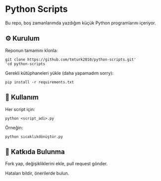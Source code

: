 # Python Scripts

Bu repo, boş zamanlarımda yazdığım küçük Python programlarını içeriyor.

## ⚙️ Kurulum

Reponun tamamını klonla:

```
git clone https://github.com/tmturk2010/python-scripts.git'
'cd python-scripts
```


Gerekli kütüphaneleri yükle (daha yapamadım sorry):
```
pip install -r requirements.txt
```
## 🚀 Kullanım

Her script için:
```
python <script_adi>.py
```
Örneğin:
```
python sıcaklıkdönüştür.py
```
## 🤝 Katkıda Bulunma

Fork yap, değişikliklerini ekle, pull request gönder.

Hataları bildir, önerilerde bulun.
